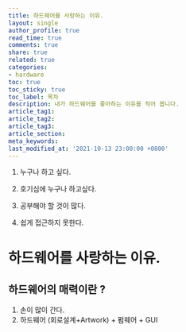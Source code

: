 ```yaml
---
title: 하드웨어를 사랑하는 이유.
layout: single
author_profile: true
read_time: true
comments: true
share: true
related: true
categories:
- hardware
toc: true
toc_sticky: true
toc_label: 목차
description: 내가 하드웨어를 좋아하는 이유를 적어 봅니다.
article_tag1: 
article_tag2: 
article_tag3: 
article_section: 
meta_keywords: 
last_modified_at: '2021-10-13 23:00:00 +0800'
---
```


1. 누구나 하고 싶다.

1. 호기심에 누구나 하고싶다.

2. 공부해야 할 것이 많다.

3. 쉽게 접근하지 못한다. 

   

# 하드웨어를 사랑하는 이유.

## 하드웨어의 매력이란 ?

1. 손이 많이 간다. 
2. 하드웨어 (회로설계+Artwork) + 펌웨어 + GUI





